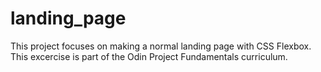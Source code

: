 # landing_page

This project focuses on making a normal landing page with CSS Flexbox. This excercise is part of the Odin Project Fundamentals curriculum. 